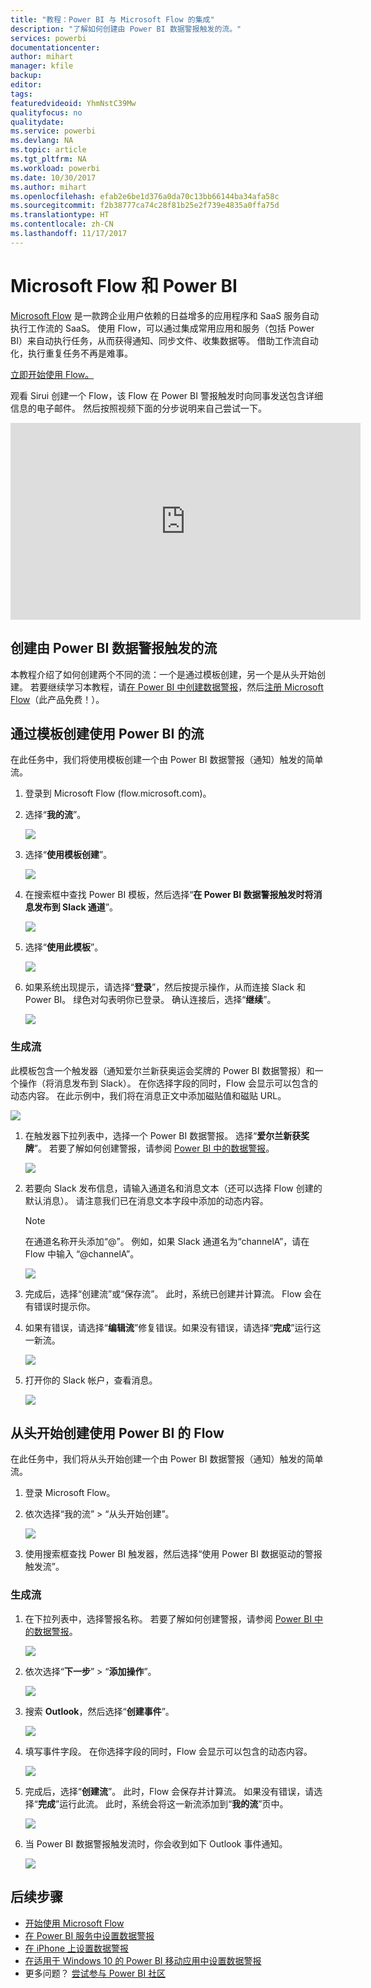 ```yaml
---
title: "教程：Power BI 与 Microsoft Flow 的集成"
description: "了解如何创建由 Power BI 数据警报触发的流。"
services: powerbi
documentationcenter: 
author: mihart
manager: kfile
backup: 
editor: 
tags: 
featuredvideoid: YhmNstC39Mw
qualityfocus: no
qualitydate: 
ms.service: powerbi
ms.devlang: NA
ms.topic: article
ms.tgt_pltfrm: NA
ms.workload: powerbi
ms.date: 10/30/2017
ms.author: mihart
ms.openlocfilehash: efab2e6be1d376a0da70c13bb66144ba34afa58c
ms.sourcegitcommit: f2b38777ca74c28f81b25e2f739e4835a0ffa75d
ms.translationtype: HT
ms.contentlocale: zh-CN
ms.lasthandoff: 11/17/2017
---
```

# <a name="microsoft-flow-and-power-bi"></a>Microsoft Flow 和 Power BI

[Microsoft Flow](https://flow.microsoft.com/en-us/documentation/getting-started) 是一款跨企业用户依赖的日益增多的应用程序和 SaaS 服务自动执行工作流的 SaaS。 使用 Flow，可以通过集成常用应用和服务（包括 Power BI）来自动执行任务，从而获得通知、同步文件、收集数据等。 借助工作流自动化，执行重复任务不再是难事。

[立即开始使用 Flow。](https://flow.microsoft.com/documentation/getting-started)

观看 Sirui 创建一个 Flow，该 Flow 在 Power BI 警报触发时向同事发送包含详细信息的电子邮件。 然后按照视频下面的分步说明来自己尝试一下。

<iframe width="560" height="315" src="https://www.youtube.com/embed/YhmNstC39Mw" frameborder="0" allowfullscreen></iframe>

## <a name="create-a-flow-that-is-triggered-by-a-power-bi-data-alert"></a>创建由 Power BI 数据警报触发的流
本教程介绍了如何创建两个不同的流：一个是通过模板创建，另一个是从头开始创建。 若要继续学习本教程，请[在 Power BI 中创建数据警报](service-set-data-alerts.md)，然后[注册 Microsoft Flow](https://flow.microsoft.com/en-us/#home-signup)（此产品免费！）。

## <a name="create-a-flow-that-uses-power-bi---from-a-template"></a>通过模板创建使用 Power BI 的流
在此任务中，我们将使用模板创建一个由 Power BI 数据警报（通知）触发的简单流。

1. 登录到 Microsoft Flow (flow.microsoft.com)。
2. 选择“**我的流**”。
   
   ![](media/service-flow-integration/power-bi-my-flows.png)
3. 选择“**使用模板创建**”。
   
    ![](media/service-flow-integration/power-bi-template.png)
4. 在搜索框中查找 Power BI 模板，然后选择“**在 Power BI 数据警报触发时将消息发布到 Slack 通道**”。
   
    ![](media/service-flow-integration/power-bi-template2.png)
5. 选择“**使用此模板**”。
   
   ![](media/service-flow-integration/power-bi-use-template.png)
6. 如果系统出现提示，请选择“**登录**”，然后按提示操作，从而连接 Slack 和 Power BI。 绿色对勾表明你已登录。  确认连接后，选择“**继续**”。
   
   ![](media/service-flow-integration/power-bi-flow-signin.png)

### <a name="build-the-flow"></a>生成流
此模板包含一个触发器（通知爱尔兰新获奥运会奖牌的 Power BI 数据警报）和一个操作（将消息发布到 Slack）。 在你选择字段的同时，Flow 会显示可以包含的动态内容。  在此示例中，我们将在消息正文中添加磁贴值和磁贴 URL。

![](media/service-flow-integration/power-bi-flow-template.png)

1. 在触发器下拉列表中，选择一个 Power BI 数据警报。 选择“**爱尔兰新获奖牌**”。 若要了解如何创建警报，请参阅 [Power BI 中的数据警报](service-set-data-alerts.md)。
   
   ![](media/service-flow-integration/power-bi-trigger-flow.png)
2. 若要向 Slack 发布信息，请输入通道名和消息文本（还可以选择 Flow 创建的默认消息）。 请注意我们已在消息文本字段中添加的动态内容。
   
   > [!NOTE]
   > 在通道名称开头添加“@”。  例如，如果 Slack 通道名为“channelA”，请在 Flow 中输入 “@channelA”。
   > 
   > 
   
   ![](media/service-flow-integration/power-bi-flow-slacker.png)
3. 完成后，选择“创建流”或“保存流”。  此时，系统已创建并计算流。  Flow 会在有错误时提示你。
4. 如果有错误，请选择“**编辑流**”修复错误。如果没有错误，请选择“**完成**”运行这一新流。
   
   ![](media/service-flow-integration/power-bi-flow-running.png)
5. 打开你的 Slack 帐户，查看消息。  
   
   ![](media/service-flow-integration/power-bi-slack-message.png)

## <a name="create-a-flow-that-uses-power-bi---from-scratch-blank"></a>从头开始创建使用 Power BI 的 Flow
在此任务中，我们将从头开始创建一个由 Power BI 数据警报（通知）触发的简单流。

1. 登录 Microsoft Flow。
2. 依次选择“我的流” > “从头开始创建”。
   
   ![](media/service-flow-integration/power-bi-my-flows.png)
3. 使用搜索框查找 Power BI 触发器，然后选择“使用 Power BI 数据驱动的警报触发流”。

### <a name="build-your-flow"></a>生成流
1. 在下拉列表中，选择警报名称。  若要了解如何创建警报，请参阅 [Power BI 中的数据警报](service-set-data-alerts.md)。
   
    ![](media/service-flow-integration/power-bi-totalstores.png)
2. 依次选择“**下一步**” > “**添加操作**”。
   
   ![](media/service-flow-integration/power-bi-new-step.png)
3. 搜索 **Outlook**，然后选择“**创建事件**”。
   
   ![](media/service-flow-integration/power-bi-create-event.png)
4. 填写事件字段。 在你选择字段的同时，Flow 会显示可以包含的动态内容。
   
   ![](media/service-flow-integration/power-bi-flow-event.png)
5. 完成后，选择“**创建流**”。  此时，Flow 会保存并计算流。 如果没有错误，请选择“**完成**”运行此流。  此时，系统会将这一新流添加到“**我的流**”页中。
   
   ![](media/service-flow-integration/power-bi-flow-running.png)
6. 当 Power BI 数据警报触发流时，你会收到如下 Outlook 事件通知。
   
    ![](media/service-flow-integration/power-bi-flow-notice.png)

## <a name="next-steps"></a>后续步骤
* [开始使用 Microsoft Flow](https://flow.microsoft.com/en-us/documentation/getting-started/)
* [在 Power BI 服务中设置数据警报](service-set-data-alerts.md)
* [在 iPhone 上设置数据警报](mobile-set-data-alerts-in-the-mobile-apps.md)
* [在适用于 Windows 10 的 Power BI 移动应用中设置数据警报](mobile-set-data-alerts-in-the-mobile-apps.md)
* 更多问题？ [尝试参与 Power BI 社区](http://community.powerbi.com/)

